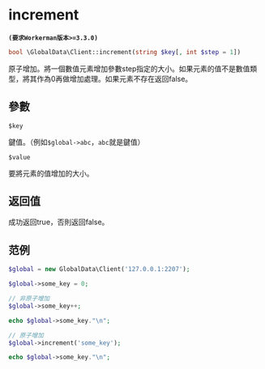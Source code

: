 # increment
**``` (要求Workerman版本>=3.3.0) ```**
```php
bool \GlobalData\Client::increment(string $key[, int $step = 1])
```
原子增加。將一個數值元素增加參數step指定的大小。如果元素的值不是數值類型，將其作為0再做增加處理。如果元素不存在返回false。

## 參數

 ``` $key ```

鍵值。（例如```$global->abc```，```abc```就是鍵值）

 ``` $value ```

要將元素的值增加的大小。

## 返回值
成功返回true，否則返回false。

## 范例

```php
$global = new GlobalData\Client('127.0.0.1:2207');

$global->some_key = 0;

// 非原子增加
$global->some_key++;

echo $global->some_key."\n";

// 原子增加
$global->increment('some_key');

echo $global->some_key."\n";
```
